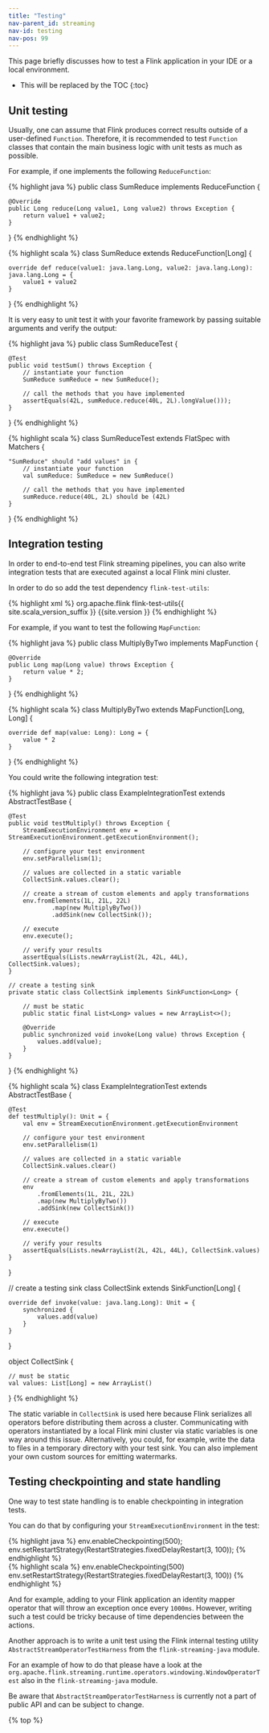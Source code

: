 ```yaml
---
title: "Testing"
nav-parent_id: streaming
nav-id: testing
nav-pos: 99
---
```

<!--
Licensed to the Apache Software Foundation (ASF) under one
or more contributor license agreements.  See the NOTICE file
distributed with this work for additional information
regarding copyright ownership.  The ASF licenses this file
to you under the Apache License, Version 2.0 (the
"License"); you may not use this file except in compliance
with the License.  You may obtain a copy of the License at

  http://www.apache.org/licenses/LICENSE-2.0

Unless required by applicable law or agreed to in writing,
software distributed under the License is distributed on an
"AS IS" BASIS, WITHOUT WARRANTIES OR CONDITIONS OF ANY
KIND, either express or implied.  See the License for the
specific language governing permissions and limitations
under the License.
-->

This page briefly discusses how to test a Flink application in your IDE or a local environment.

* This will be replaced by the TOC
{:toc}

## Unit testing

Usually, one can assume that Flink produces correct results outside of a user-defined `Function`. Therefore, it is recommended to test `Function` classes that contain the main business logic with unit tests as much as possible.

For example, if one implements the following `ReduceFunction`:

<div class="codetabs" markdown="1">
<div data-lang="java" markdown="1">
{% highlight java %}
public class SumReduce implements ReduceFunction<Long> {

    @Override
    public Long reduce(Long value1, Long value2) throws Exception {
        return value1 + value2;
    }
}
{% endhighlight %}
</div>

<div data-lang="scala" markdown="1">
{% highlight scala %}
class SumReduce extends ReduceFunction[Long] {

    override def reduce(value1: java.lang.Long, value2: java.lang.Long): java.lang.Long = {
        value1 + value2
    }
}
{% endhighlight %}
</div>
</div>

It is very easy to unit test it with your favorite framework by passing suitable arguments and verify the output:

<div class="codetabs" markdown="1">
<div data-lang="java" markdown="1">
{% highlight java %}
public class SumReduceTest {

    @Test
    public void testSum() throws Exception {
        // instantiate your function
        SumReduce sumReduce = new SumReduce();

        // call the methods that you have implemented
        assertEquals(42L, sumReduce.reduce(40L, 2L).longValue()));
    }
}
{% endhighlight %}
</div>

<div data-lang="scala" markdown="1">
{% highlight scala %}
class SumReduceTest extends FlatSpec with Matchers {

    "SumReduce" should "add values" in {
        // instantiate your function
        val sumReduce: SumReduce = new SumReduce()

        // call the methods that you have implemented
        sumReduce.reduce(40L, 2L) should be (42L)
    }
}
{% endhighlight %}
</div>
</div>

## Integration testing

In order to end-to-end test Flink streaming pipelines, you can also write integration tests that are executed against a local Flink mini cluster.

In order to do so add the test dependency `flink-test-utils`:

{% highlight xml %}
<dependency>
  <groupId>org.apache.flink</groupId>
  <artifactId>flink-test-utils{{ site.scala_version_suffix }}</artifactId>
  <version>{{site.version }}</version>
</dependency>
{% endhighlight %}

For example, if you want to test the following `MapFunction`:

<div class="codetabs" markdown="1">
<div data-lang="java" markdown="1">
{% highlight java %}
public class MultiplyByTwo implements MapFunction<Long, Long> {

    @Override
    public Long map(Long value) throws Exception {
        return value * 2;
    }
}
{% endhighlight %}
</div>

<div data-lang="scala" markdown="1">
{% highlight scala %}
class MultiplyByTwo extends MapFunction[Long, Long] {

    override def map(value: Long): Long = {
        value * 2
    }
}
{% endhighlight %}
</div>
</div>

You could write the following integration test:

<div class="codetabs" markdown="1">
<div data-lang="java" markdown="1">
{% highlight java %}
public class ExampleIntegrationTest extends AbstractTestBase {

    @Test
    public void testMultiply() throws Exception {
        StreamExecutionEnvironment env = StreamExecutionEnvironment.getExecutionEnvironment();

        // configure your test environment
        env.setParallelism(1);

        // values are collected in a static variable
        CollectSink.values.clear();

        // create a stream of custom elements and apply transformations
        env.fromElements(1L, 21L, 22L)
                .map(new MultiplyByTwo())
                .addSink(new CollectSink());

        // execute
        env.execute();

        // verify your results
        assertEquals(Lists.newArrayList(2L, 42L, 44L), CollectSink.values);
    }

    // create a testing sink
    private static class CollectSink implements SinkFunction<Long> {

        // must be static
        public static final List<Long> values = new ArrayList<>();

        @Override
        public synchronized void invoke(Long value) throws Exception {
            values.add(value);
        }
    }
}
{% endhighlight %}
</div>

<div data-lang="scala" markdown="1">
{% highlight scala %}
class ExampleIntegrationTest extends AbstractTestBase {

    @Test
    def testMultiply(): Unit = {
        val env = StreamExecutionEnvironment.getExecutionEnvironment

        // configure your test environment
        env.setParallelism(1)

        // values are collected in a static variable
        CollectSink.values.clear()

        // create a stream of custom elements and apply transformations
        env
            .fromElements(1L, 21L, 22L)
            .map(new MultiplyByTwo())
            .addSink(new CollectSink())

        // execute
        env.execute()

        // verify your results
        assertEquals(Lists.newArrayList(2L, 42L, 44L), CollectSink.values)
    }
}    

// create a testing sink
class CollectSink extends SinkFunction[Long] {

    override def invoke(value: java.lang.Long): Unit = {
        synchronized {
            values.add(value)
        }
    }
}

object CollectSink {

    // must be static
    val values: List[Long] = new ArrayList()
}
{% endhighlight %}
</div>
</div>

The static variable in `CollectSink` is used here because Flink serializes all operators before distributing them across a cluster.
Communicating with operators instantiated by a local Flink mini cluster via static variables is one way around this issue.
Alternatively, you could, for example, write the data to files in a temporary directory with your test sink.
You can also implement your own custom sources for emitting watermarks.

## Testing checkpointing and state handling

One way to test state handling is to enable checkpointing in integration tests. 

You can do that by configuring your `StreamExecutionEnvironment` in the test:

<div class="codetabs" markdown="1">
<div data-lang="java" markdown="1">
{% highlight java %}
env.enableCheckpointing(500);
env.setRestartStrategy(RestartStrategies.fixedDelayRestart(3, 100));
{% endhighlight %}
</div>

<div data-lang="scala" markdown="1">
{% highlight scala %}
env.enableCheckpointing(500)
env.setRestartStrategy(RestartStrategies.fixedDelayRestart(3, 100))
{% endhighlight %}
</div>
</div>

And for example, adding to your Flink application an identity mapper operator that will throw an exception
once every `1000ms`. However, writing such a test could be tricky because of time dependencies between the actions.

Another approach is to write a unit test using the Flink internal testing utility `AbstractStreamOperatorTestHarness` from the `flink-streaming-java` module.

For an example of how to do that please have a look at the `org.apache.flink.streaming.runtime.operators.windowing.WindowOperatorTest` also in the `flink-streaming-java` module.

Be aware that `AbstractStreamOperatorTestHarness` is currently not a part of public API and can be subject to change.

{% top %}

